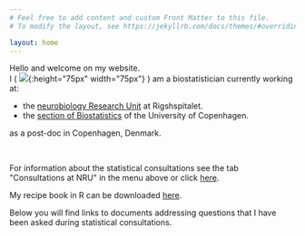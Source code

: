 ```yaml
---
# Feel free to add content and custom Front Matter to this file.
# To modify the layout, see https://jekyllrb.com/docs/themes/#overriding-theme-defaults

layout: home
---
```


Hello and welcome on my website. <br> I (
![](https://bozenne.github.io/img/photoId.jpeg){:height="75px"
width="75px"} ) am a biostatistician currently working at:
  - the [neurobiology Research Unit](https://nru.dk/) at Rigshspitalet.
  - the [section of Biostatistics](https://biostat.ku.dk/) of the
    University of Copenhagen.
	 
as a post-doc in Copenhagen, Denmark.

<br>

For information about the statistical consultations see the tab
"Consultations at NRU" in the menu above or click
[here](https://bozenne.github.io/Consultation.html). <br>

My recipe book in R can be downloaded
[here](https://bozenne.github.io/doc/howTo/howTo.pdf).

Below you will find links to documents addressing questions that I have
been asked during statistical consultations.

<br>


